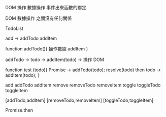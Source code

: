 DOM 操作 數據操作 事件出來函數的綁定

DOM 數據操作 之間沒有任何關係

TodoList

add -> addTodo addItem

function addTodo(){
操作數據
addItem
}

addTodo -> todo -> addItem(todo) -> 操作 DOM

function test (todo){
Promise -> addTodo(todo); resolve(todo) then todo ->
addItem(todo);
}

add addTodo addItem
remove removeTodo removeItem
toggle toggleTodo toggleItem

[addTodo,addItem]
[removeTodo,removeItem]
[toggleTodo,toggleItem]

Promise.then
